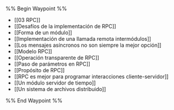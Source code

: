 %% Begin Waypoint %%
- [[03 RPC]]
- [[Desafíos de la implementación de RPC]]
- [[Forma de un módulo]]
- [[Implementación de una llamada remota intermódulos]]
- [[Los mensajes asíncronos no son siempre la mejor opción]]
- [[Modelo RPC]]
- [[Operación transparente de RPC]]
- [[Paso de parámetros en RPC]]
- [[Propósito de RPC]]
- [[RPC es mejor para programar interacciones cliente-servidor]]
- [[Un módulo servidor de tiempo]]
- [[Un sistema de archivos distribuido]]

%% End Waypoint %%